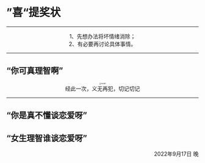 # ”喜“提奖状

***
<center>
1、先想办法将坏情绪消除；<br>
2、有必要再讨论具体事情。<br>
</center>

***
## “你可真理智啊”

<div align="center">
<img src="/assets/奖状.jpg" alt="model" style="zoom:30%;" />
</div>
<center>
经此一次，义无再犯，切记切记
</center>

***
## “你是真不懂谈恋爱呀”
## “女生理智谁谈恋爱呀”

<p align="right">2022年9月17日 晚</p>
